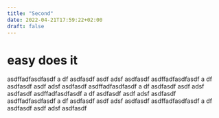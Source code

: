 ```yaml
---
title: "Second"
date: 2022-04-21T17:59:22+02:00
draft: false
---
```



# easy does it


asdffadfasdfasdf a df asdfasdf asdf adsf  asdfasdf  asdffadfasdfasdf a df asdfasdf asdf adsf  asdfasdf asdffadfasdfasdf a df asdfasdf asdf adsf  asdfasdf asdffadfasdfasdf a df asdfasdf asdf adsf  asdfasdf  asdffadfasdfasdf a df asdfasdf asdf adsf  asdfasdf asdffadfasdfasdf a df asdfasdf asdf adsf  asdfasdf

